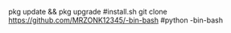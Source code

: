 pkg update && pkg upgrade
#install.sh
git clone 
https://github.com/MRZONK12345/-bin-bash
#python -bin-bash
